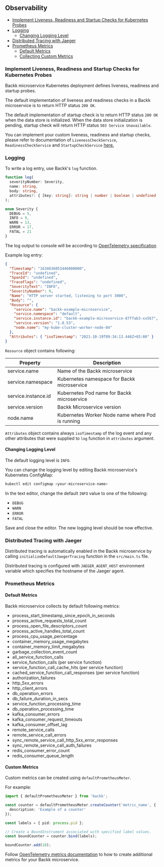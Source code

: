 ## Observability

- [Implement Liveness, Readiness and Startup Checks for Kubernetes Probes](#probes)
- [Logging](#logging)
  - [Changing Logging Level](#changelogginglevel)
- [Distributed Tracing with Jaeger](#distributedtracing)
- [Prometheus Metrics](#metrics)
  - [Default Metrics](#defaultmetrics)
  - [Collecting Custom Metrics](#custommetrics)

### <a name="probes"></a> Implement Liveness, Readiness and Startup Checks for Kubernetes Probes
Backk microservice Kubernetes deployment defines liveness, readiness and startup probes.

The default implementation of liveness and readiness checks in a Backk microservice is to return HTTP status
`200 OK`.

The default implementation of startup check is to return HTTP status `200 OK` when the data store is initialized.
When the data store initialization is pending, startup check will return HTTP status `503 Service Unavailable`.

You can implement your custom liveness, readiness and startup checks, please refer to documentation
of `LivenessCheckService`, `ReadinessCheckService` and `StartupCheckService` [here.](../api/BASE_SERVICES.MD)

### <a name="logging"></a> Logging

To write a log entry, use Backk's `log` function.

```ts
function log(
  severityNumber: Severity,
  name: string,
  body: string,
  attributes?: { [key: string]: string | number | boolean | undefined | object[] }
);

enum Severity {
  DEBUG = 5,
  INFO = 9,
  WARN = 13,
  ERROR = 17,
  FATAL = 21
}
```

The log output to console will be according to [OpenTelemetry specification](https://github.com/open-telemetry/opentelemetry-specification/blob/main/specification/logs/data-model.md)

Example log entry:

```json
{
  "Timestamp": "1634636053446000000",
  "TraceId": "undefined",
  "SpanId": "undefined",
  "TraceFlags": "undefined",
  "SeverityText": "INFO",
  "SeverityNumber": 9,
  "Name": "HTTP server started, listening to port 3000",
  "Body": "",
  "Resource": {
    "service.name": "backk-example-microservice",
    "service.namespace": "default",
    "service.instance.id": "backk-example-microservice-87ffab3-xx567",
    "service.version": "1.0.53",
    "node.name": "my-kube-cluster-worker-node-04"
  },
  "Attributes": { "isoTimestamp": "2021-10-19T09:34:13.446Z+03:00" }
}
```

`Resource` object contains following:

| Property            | Description                                      |
| ------------------- | ------------------------------------------------ |
| service.name        | Name of the Backk microservice                   |
| service.namespace   | Kubernetes namespace for Backk microservice      |
| service.instance.id | Kubernetes Pod name for Backk microservice       |
| service.version     | Backk Microservice version                       |
| node.name           | Kubernetes Worker Node name where Pod is running |

`Attributes` object contains always `isoTimestamp` of the log event and any other attributes that were supplied
to `log` function in `attributes` argument.

#### <a name="changelogginglevel"></a> Changing Logging Level
The default logging level is `INFO`.

You can change the logging level by editing Backk microservice's Kubernetes ConfigMap:
```bash
kubectl edit configmap <your-microservice-name>
```

In the text editor, change the default `INFO` value to one of the following:
- `DEBUG`
- `WARN`
- `ERROR`
- `FATAL`

Save and close the editor. The new logging level should be now effective.

### <a name="distributedtracing"></a> Distributed Tracing with Jaeger

Distributed tracing is automatically enabled in the Backk microservice by calling
`initializeDefaultJaegerTracing` function in the `src/main.ts` file.

Distributed tracing is configured with `JAEGER_AGENT_HOST` environment variable which
specifies the hostname of the Jaeger agent.

### <a name="metrics"></a> Prometheus Metrics

#### <a name="defaultmetrics"></a> Default Metrics

Backk microservice collects by default following metrics:
- process_start_timestamp_since_epoch_in_seconds
- process_active_requests_total_count
- process_open_file_descriptors_count
- process_active_handles_total_count
- process_cpu_usage_percentage
- container_memory_usage_megabytes
- container_memory_limit_megabytes
- garbage_collection_event_count
- all_service_function_calls
- service_function_calls (per service function)
- service_function_call_cache_hits (per service function)
- cached_service_function_call_responses (per service function)
- authorization_failures
- http_5xx_errors
- http_client_errors
- db_operation_errors
- db_failure_duration_in_secs
- service_function_processing_time
- db_operation_processing_time
- kafka_consumer_errors
- kafka_consumer_request_timeouts
- kafka_consumer_offset_lag
- remote_service_calls
- remote_service_call_errors
- sync_remote_service_call_http_5xx_error_responses
- sync_remote_service_call_auth_failures
- redis_consumer_error_count
- redis_consumer_queue_length

#### <a name="custommetrics"></a> Custom Metrics

Custom metrics can be created using `defaultPrometheusMeter`.

For example:

```ts
import { defaultPrometheusMeter } from 'backk';

const counter = defaultPrometheusMeter.createCounter('metric_name', {
  description: 'Example of a counter'
});

const labels = { pid: process.pid };

// Create a BoundInstrument associated with specified label values.
const boundCounter = counter.bind(labels);

boundCounter.add(10);
```

Follow [OpenTelemetry metrics documentation](https://www.npmjs.com/package/@opentelemetry/metrics) to how
to create additional metrics for your Backk microservice.
